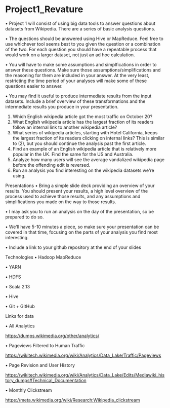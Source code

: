 # Project1_Revature


•	Project 1 will consist of using big data tools to answer questions about datasets from Wikipedia. There are a series of basic analysis questions.

•	The questions should be answered using Hive or MapReduce. Feel free to use whichever tool seems best to you given the question or a combination of the two. For each question you should have a repeatable process that would work on a larger dataset, not just an ad hoc calculation.

•	You will have to make some assumptions and simplfications in order to answer these questions. Make sure those assumptions/simplifications and the reasoning for them are included in your answer. At the very least, restricting the time period of your analyses will make some of these questions easier to answer.

•	You may find it useful to produce intermediate results from the input datasets. Include a brief overview of these transformations and the intermediate results you produce in your presentation.

1.	Which English wikipedia article got the most traffic on October 20?
2.	What English wikipedia article has the largest fraction of its readers follow an internal link to another wikipedia article?
3.	What series of wikipedia articles, starting with Hotel California, keeps the largest fraction of its readers clicking on internal links? This is similar to (2), but you should continue the analysis past the first article.
4.	Find an example of an English wikipedia article that is relatively more popular in the UK. Find the same for the US and Australia.
5.	Analyze how many users will see the average vandalized wikipedia page before the offending edit is reversed.
6.	Run an analysis you find interesting on the wikipedia datasets we're using.

Presentations
•	Bring a simple slide deck providing an overview of your results. You should present your results, a high level overview of the process used to achieve those results, and any assumptions and simplifications you made on the way to those results.

•	I may ask you to run an analysis on the day of the presentation, so be prepared to do so.

•	We'll have 5-10 minutes a piece, so make sure your presentation can be covered in that time, focusing on the parts of your analysis you find most interesting.

•	Include a link to your github repository at the end of your slides

Technologies
  •	Hadoop MapReduce
  
  •	YARN 
  
  •	HDFS
  
  •	Scala 2.13
  
  •	Hive
  
  •	Git + GitHub

Links for data

•	All Analytics

  https://dumps.wikimedia.org/other/analytics/
    
•	Pageviews Filtered to Human Traffic

 https://wikitech.wikimedia.org/wiki/Analytics/Data_Lake/Traffic/Pageviews
    
•	Page Revision and User History

 https://wikitech.wikimedia.org/wiki/Analytics/Data_Lake/Edits/Mediawiki_history_dumps#Technical_Documentation
    
•	Monthly Clickstream

 https://meta.wikimedia.org/wiki/Research:Wikipedia_clickstream



